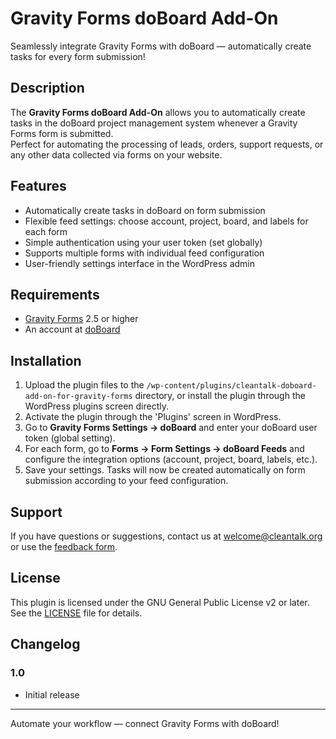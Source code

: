 # Gravity Forms doBoard Add-On

Seamlessly integrate Gravity Forms with doBoard — automatically create tasks for every form submission!

## Description

The **Gravity Forms doBoard Add-On** allows you to automatically create tasks in the doBoard project management system whenever a Gravity Forms form is submitted.  
Perfect for automating the processing of leads, orders, support requests, or any other data collected via forms on your website.

## Features

- Automatically create tasks in doBoard on form submission
- Flexible feed settings: choose account, project, board, and labels for each form
- Simple authentication using your user token (set globally)
- Supports multiple forms with individual feed configuration
- User-friendly settings interface in the WordPress admin

## Requirements

- [Gravity Forms](https://www.gravityforms.com/) 2.5 or higher
- An account at [doBoard](https://doboard.com/)

## Installation

1. Upload the plugin files to the `/wp-content/plugins/cleantalk-doboard-add-on-for-gravity-forms` directory, or install the plugin through the WordPress plugins screen directly.
2. Activate the plugin through the 'Plugins' screen in WordPress.
3. Go to **Gravity Forms Settings → doBoard** and enter your doBoard user token (global setting).
4. For each form, go to **Forms → Form Settings → doBoard Feeds** and configure the integration options (account, project, board, labels, etc.).
5. Save your settings. Tasks will now be created automatically on form submission according to your feed configuration.

## Support

If you have questions or suggestions, contact us at [welcome@cleantalk.org](mailto:welcome@cleantalk.org) or use the [feedback form](https://doboard.com/).

## License

This plugin is licensed under the GNU General Public License v2 or later. See the [LICENSE](LICENSE.txt) file for details.

## Changelog

### 1.0
- Initial release

---

Automate your workflow — connect Gravity Forms with doBoard!
